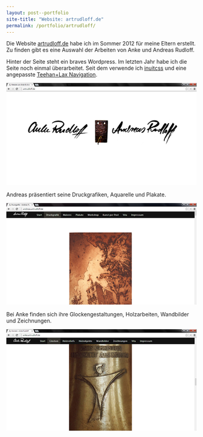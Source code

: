 ```yaml
---
layout: post--portfolio
site-title: "Website: artrudloff.de"
permalink: /portfolio/artrudloff/
---
```

Die Website [artrudloff.de](http://artrudloff.de) habe ich im Sommer 2012 für meine Eltern erstellt. Zu finden gibt es eine Auswahl der Arbeiten von Anke und Andreas Rudloff.

Hinter der Seite steht ein braves Wordpress. Im letzten Jahr habe ich die Seite noch einmal überarbeitet. Seit dem verwende ich [inuitcss](http://inuitcss.com) und eine angepasste [Teehan+Lax Navigation](http://alexcican.com/post/teehan-lax-navigation).

![artrudloff.de Startseite](/img/artrudloff/artrudloff-1.jpg)

Andreas präsentiert seine Druckgrafiken, Aquarelle und Plakate.

![Website von Andreas Rudloff](/img/artrudloff/artrudloff-2.jpg)

Bei Anke finden sich ihre Glockengestaltungen, Holzarbeiten, Wandbilder und Zeichnungen.

![Website von Anke Rudloff](/img/artrudloff/artrudloff-3.jpg)